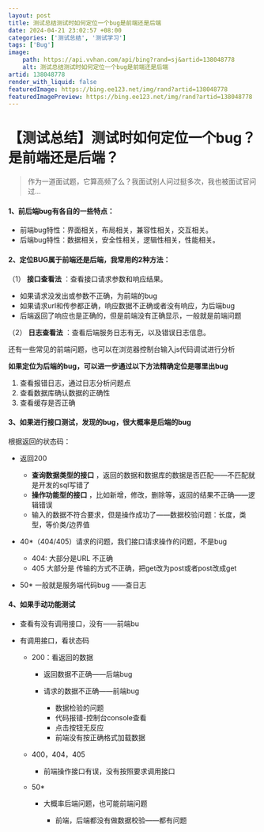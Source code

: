 ```yaml
---
layout: post
title: 测试总结测试时如何定位一个bug是前端还是后端
date: 2024-04-21 23:02:57 +08:00
categories: ['测试总结', '测试学习']
tags: ['Bug']
image:
    path: https://api.vvhan.com/api/bing?rand=sj&artid=138048778
    alt: 测试总结测试时如何定位一个bug是前端还是后端
artid: 138048778
render_with_liquid: false
featuredImage: https://bing.ee123.net/img/rand?artid=138048778
featuredImagePreview: https://bing.ee123.net/img/rand?artid=138048778
---
```


# 【测试总结】测试时如何定位一个bug？是前端还是后端？

> 作为一道面试题，它算高频了么？我面试别人问过挺多次，我也被面试官问过...

#### **1、前后端bug有各自的一些特点：**

* 前端bug特性：界面相关，布局相关，兼容性相关，交互相关。
* 后端bug特性：数据相关，安全性相关，逻辑性相关，性能相关。

#### 

#### **2、定位BUG属于前端还是后端，我常用的2种方法：**

（1）
**接口查看法**
：查看接口请求参数和响应结果。

* 如果请求没发出或参数不正确，为前端的bug
* 如果请求url和传参都正确，响应数据不正确或者没有响应，为后端bug
* 后端返回了响应也是正确的，但是前端没有正确显示，一般就是前端问题

（2）
**日志查看法**
：查看后端服务日志有无，以及错误日志信息。

还有一些常见的前端问题，也可以在浏览器控制台输入js代码调试进行分析

**如果定位为后端的bug，可以进一步通过以下方法精确定位是哪里出bug**

1. 查看报错日志，通过日志分析问题点
2. 查看数据库确认数据的正确性
3. 查看缓存是否正确

#### 

#### 3、如果进行接口测试，发现的bug，很大概率是后端的bug

根据返回的状态码：

* 返回200

  + **查询数据类型的接口**
    ，返回的数据和数据库的数据是否匹配——不匹配就是开发的sql写错了
  + **操作功能型的接口**
    ，比如新增，修改，删除等，返回的结果不正确——逻辑错误
  + 输入的数据不符合要求，但是操作成功了——数据校验问题：长度，类型，等价类/边界值
* 40*（404/405）请求的问题，我们接口请求操作的问题，不是bug

  + 404: 大部分是URL 不正确
  + 405 大部分是 传输的方式不正确，把get改为post或者post改成get
* 50* 一般就是服务端代码bug ——查日志

#### 4、如果手动功能测试

* 查看有没有调用接口，没有——前端bu
* 有调用接口，看状态码

  + 200：看返回的数据

    - 返回数据不正确——后端bug
    - 请求的数据不正确——前端bug

      * 数据检验的问题
      * 代码报错-控制台console查看
      * 点击按钮无反应
      * 前端没有按正确格式加载数据
  + 400，404，405

    - 前端操作接口有误，没有按照要求调用接口
  + 50*

    - 大概率后端问题，也可能前端问题

      * 前端，后端都没有做数据校验——都有问题